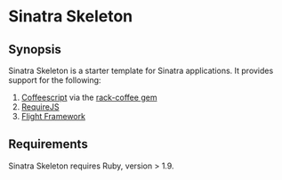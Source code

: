 # Sinatra Skeleton

## Synopsis
Sinatra Skeleton is a starter template for Sinatra applications. It provides support for the following:

1. [Coffeescript](http://coffeescript.org/) via the [rack-coffee gem](https://github.com/mattly/rack-coffee)
2. [RequireJS](http://requirejs.org/)
3. [Flight Framework](http://flightjs.github.io/)

## Requirements
Sinatra Skeleton requires Ruby, version > 1.9.